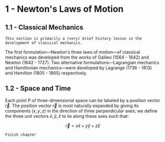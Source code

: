 # 1 - Newton's Laws of Motion

## 1.1 - Classical Mechanics

```admonish info
This section is primarily a (very) brief history lesson in the development of classical mechanics.
```

The first formulation—Newton's three laws of motion—of classical mechanics was developed from the works of Galileo (1564 - 1642) and Newton (1642 - 1727). 
Two alternative formulations—Lagrangian mechanics and Hamiltonian mechanics—were developed by Lagrange (1736 - 1813) and Hamilton (1805 - 1865) respectively.

## 1.2 - Space and Time

Each point $P$ of three-dimensional space can be labeled by a position vector $\vec{r}$. The position vector $\vec{r}$ is most naturally expanded by giving its components $(x, y, z)$ in the direction of three perpendicular axes; we define the three unit vectors $\hat{x}, \hat{y}, \hat{z}$ to lie along these axes such that:

$$\vec{r} = x\hat{x} + y\hat{y} + z\hat{z}$$

```admonish todo
Finish chapter
```
